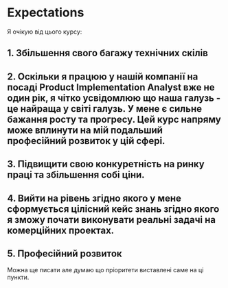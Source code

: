 # Expectations

Я очікую від цього курсу:

## 1. Збільшення свого багажу технічних скілів
## 2. Оскільки я працюю у нашій компанії на посаді Product Implementation Analyst вже не один рік, я чітко усвідомлюю що наша галузь - це найраща у світі галузь. У мене є сильне бажання росту та прогресу. Цей курс напряму може вплинути на мій подальший професійний розвиток у цій сфері. 
## 3. Підвищити свою конкуретність на ринку праці та збільшення собі ціни.
## 4. Вийти на рівень згідно якого у мене сформується цілісний кейс знань згідно якого я зможу почати виконувати реальні задачі на комерційних проектах.

## 5. Професійний розвиток

Можна ще писати але думаю що пріоритети виставлені саме на ці пункти.